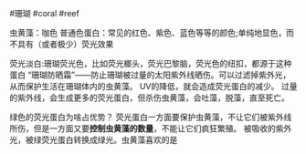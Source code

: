 
#珊瑚 #coral #reef 

虫黄藻：咖色
普通色蛋白：常见的红色、紫色、蓝色等等的颜色;单纯地显色，而不具有（或者极少）荧光效果

荧光淡白:珊瑚荧光色，比如荧光榔头，荧光巴黎脑，荧光色的纽扣，都源于这种蛋白
	“珊瑚防晒霜”——防止珊瑚被过量的太阳紫外线晒伤。可以过滤掉紫外光，从而保护生活在珊瑚体内的虫黄藻。
	UV的降低，就会造成荧光蛋白的减少。
	过量的紫外线，会生成更多的荧光蛋白，但杀伤虫黄藻，会吐藻，脱藻，直至死亡。

绿色的荧光蛋白为啥占优势？
	荧光蛋白一方面要保护虫黄藻，不让它们被紫外线所伤，但是一方面又要**控制虫黄藻的数量**，不能让它们疯狂繁殖。
	被吸收的紫外光，被绿荧光蛋白转换成绿光。虫黄藻喜欢的是























